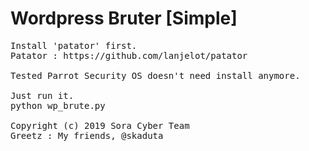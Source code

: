 # Wordpress Bruter [Simple]
<pre>
Install 'patator' first.
Patator : https://github.com/lanjelot/patator

Tested Parrot Security OS doesn't need install anymore.

Just run it.
python wp_brute.py

Copyright (c) 2019 Sora Cyber Team
Greetz : My friends, @skaduta
